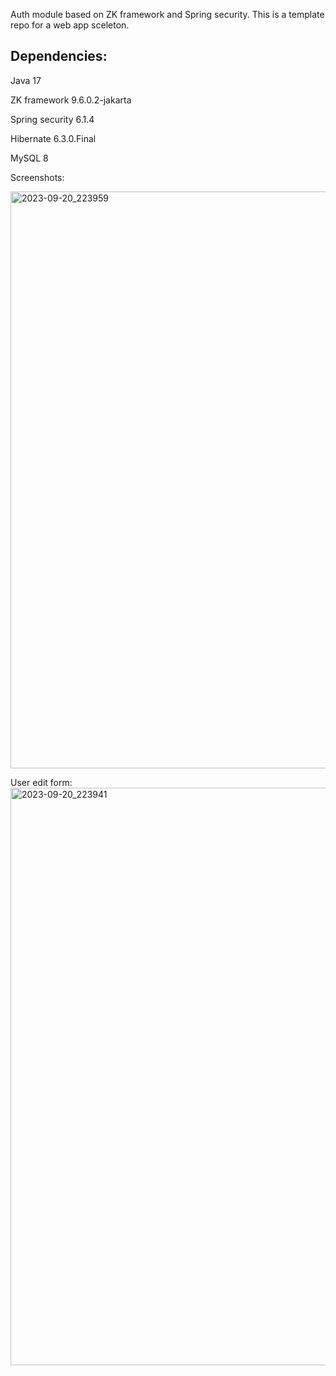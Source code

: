 Auth module based on ZK framework and Spring security. This is a template repo for a web app sceleton.

## Dependencies:

Java 17

ZK framework 9.6.0.2-jakarta

Spring security 6.1.4

Hibernate 6.3.0.Final

MySQL 8

Screenshots:

<img width="923" alt="2023-09-20_223959" src="https://github.com/vikulin/auth-module/assets/743622/be156ca6-8b48-47c0-bf2f-2cf95f8b4ed8">

User edit form:
<img width="924" alt="2023-09-20_223941" src="https://github.com/vikulin/auth-module/assets/743622/1723e623-7074-4bd1-9aa8-d4bbc9b9bd86">


